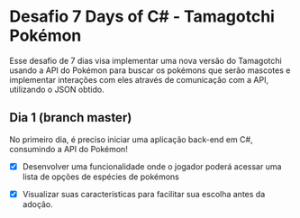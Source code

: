 # Desafio 7 Days of C# - Tamagotchi Pokémon
Esse desafio de 7 dias visa implementar uma nova versão do Tamagotchi usando a API do Pokémon para buscar os pokémons que serão mascotes e implementar interações com eles através de comunicação com a API, utilizando o JSON obtido.

## Dia 1 (branch master)
No primeiro dia, é preciso iniciar uma aplicação back-end em C#, consumindo a API do Pokémon!
- [x] Desenvolver uma funcionalidade onde o jogador poderá acessar uma lista de opções de espécies de pokémons
- [x] Visualizar suas características para facilitar sua escolha antes da adoção.

